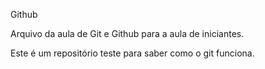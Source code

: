 Github

Arquivo da aula de Git e Github para a aula de iniciantes.

Este é um repositório teste para saber como o git funciona.

